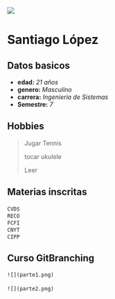 ![](https://www.editorialtemis.com/Temis/Imagenes/Editoriales/38.jpg)

# **Santiago López**


## Datos basicos

+ **edad:** _21 años_
+ **genero:**  _Masculino_
+ **carrera:**  _Ingenieria de Sistemas_
+ **Semestre:** _7_


## Hobbies

> Jugar Tennis
>
> tocar ukulele
>
> Leer


## Materias inscritas
    CVDS
    RECO
    FCFI
    CNYT
    CIPP

 ## Curso GitBranching

    ![](parte1.png)

    ![](parte2.png)
